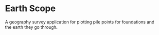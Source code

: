 # Earth Scope
A geography survey application for plotting pile points for foundations and the earth they go through.

